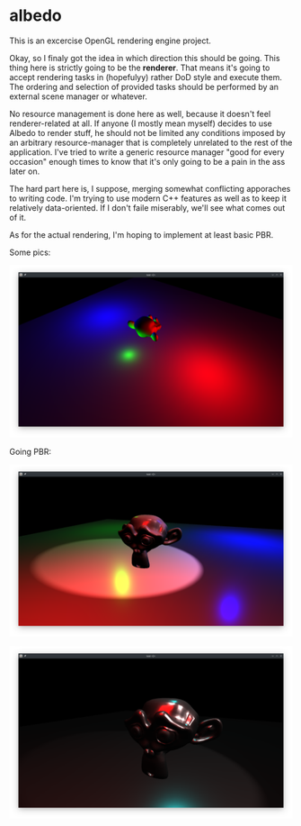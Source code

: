# albedo
This is an excercise OpenGL rendering engine project.

Okay, so I finaly got the idea in which direction this should be going. This thing here is strictly going to be the **renderer**. That means it's going to accept rendering tasks in (hopefulyy) rather DoD style and execute them. The ordering and selection of provided tasks should be performed by an external scene manager or whatever.

No resource management is done here as well, because it doesn't feel renderer-related at all. If anyone (I mostly mean myself) decides to use Albedo to render stuff, he should not be limited any conditions imposed by an arbitrary resource-manager that is completely unrelated to the rest of the application. I've tried to write a generic resource manager "good for every occasion" enough times to know that it's only going to be a pain in the ass later on.

The hard part here is, I suppose, merging somewhat conflicting apporaches to writing code. I'm trying to use modern C++ features as well as to keep it relatively data-oriented. If I don't faile miserably, we'll see what comes out of it.

As for the actual rendering, I'm hoping to implement at least basic PBR.

Some pics:

![2020-05-04](screens/2020-05-04.png)

Going PBR:

![2020-05-08](screens/2020-05-08-1.png)

![2020-05-08](screens/2020-05-08-2.png)
